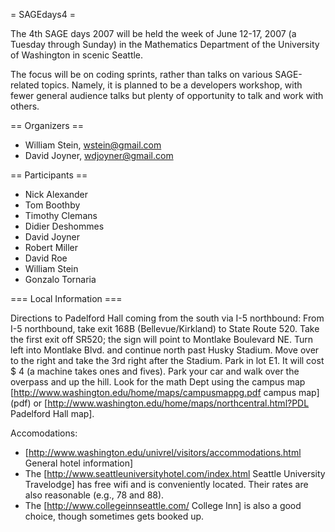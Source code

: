= SAGEdays4 =

The 4th SAGE days 2007 will be held the week of June 12-17, 2007 (a Tuesday through Sunday) in the Mathematics Department of the University of Washington in scenic Seattle.

The focus will be on coding sprints, rather than talks on various SAGE-related topics. Namely, it is planned to be a developers workshop, with fewer general audience talks but plenty of opportunity to talk and work with others.

== Organizers ==

 * William Stein, wstein@gmail.com
 * David Joyner, wdjoyner@gmail.com

== Participants ==

 * Nick Alexander
 * Tom Boothby
 * Timothy Clemans
 * Didier Deshommes
 * David Joyner
 * Robert Miller
 * David Roe
 * William Stein
 * Gonzalo Tornaria


 
=== Local Information ===

Directions to Padelford Hall coming from the south via I-5 northbound:
From I-5 northbound, take exit 168B (Bellevue/Kirkland)
to State Route 520. Take the first exit off SR520; the sign will 
point to Montlake Boulevard NE. Turn left into Montlake Blvd. 
and continue north past Husky Stadium. Move over to the right and take the 
3rd right after the Stadium. Park in lot E1. It will cost \$ 4 (a machine
takes ones and fives). Park your car and walk over the overpass
and up the hill. Look for the math Dept using the campus map
[http://www.washington.edu/home/maps/campusmappg.pdf campus map] (pdf)
or [http://www.washington.edu/home/maps/northcentral.html?PDL Padelford Hall map].

Accomodations:

 * [http://www.washington.edu/univrel/visitors/accommodations.html General hotel information]
 * The [http://www.seattleuniversityhotel.com/index.html Seattle University Travelodge] has free wifi and is conveniently located. Their rates are also reasonable (e.g., 78 and 88). 
 * The [http://www.collegeinnseattle.com/ College Inn] is also a good choice, though sometimes gets booked up.
